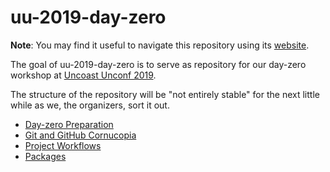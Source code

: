 # uu-2019-day-zero

<!-- badges: start -->
<!-- badges: end -->

**Note**: You may find it useful to navigate this repository using its [website](https://uncoast-unconf.github.io/uu-2019-day-zero).

The goal of uu-2019-day-zero is to serve as repository for our day-zero workshop at [Uncoast Unconf 2019](https://uuconf.rbind.io/).

The structure of the repository will be "not entirely stable" for the next little while as we, the organizers, sort it out.

- [Day-zero Preparation](00-preparation/README.md)
- [Git and GitHub Cornucopia](01-git-github-cornucopia/README.md)
- [Project Workflows](02-project-workflows/README.md)
- [Packages](03-packages/README.md)



